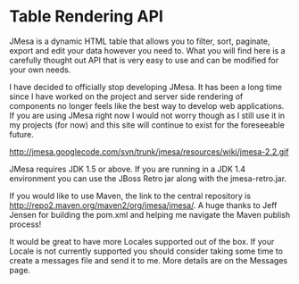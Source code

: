 
# Table Rendering API

JMesa is a dynamic HTML table that allows you to filter, 
sort, paginate, export and edit your data however you need to.
 What you will find here is a carefully thought out API that
  is very easy to use and can be modified for your own needs.

I have decided to officially stop developing JMesa. 
It has been a long time since I have worked on the project and 
server side rendering of components 
no longer feels like the best way to develop web applications. 
If you are using JMesa right now I would not worry though as
 I still use it in my projects (for now) and this site will 
 continue to exist for the foreseeable future.

http://jmesa.googlecode.com/svn/trunk/jmesa/resources/wiki/jmesa-2.2.gif 

JMesa requires JDK 1.5 or above. If you are running in a 
JDK 1.4 environment you can use the JBoss Retro jar along
 with the jmesa-retro.jar.

If you would like to use Maven, the link to the central 
repository is http://repo2.maven.org/maven2/org/jmesa/jmesa/. 
A huge thanks to Jeff Jensen for building the pom.xml and 
helping me navigate the Maven publish process!

It would be great to have more Locales supported out of the box.
 If your Locale is not currently supported you should consider
  taking some time to create a messages file and send it to me. 
  More details are on the Messages page.
